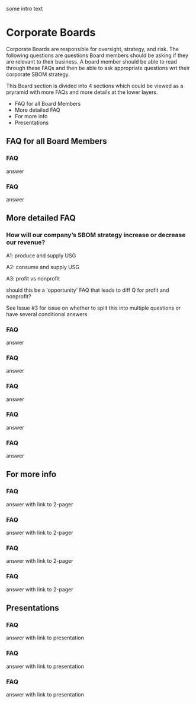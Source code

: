 some intro text

# Corporate Boards

Corporate Boards are responsible for oversight, strategy, and risk. 
The following questions are questions Board members should be asking if they are relevant to their business. 
A board member should be able to read through these FAQs and then be able to ask appropriate questions wrt their corporate SBOM strategy.

This Board section is divided into 4 sections which could be viewed as a pryramid with more FAQs and more details at the lower layers.
* FAQ for all Board Members
* More detailed FAQ
* For more info
* Presentations

## FAQ for all Board Members

### FAQ
answer

### FAQ
answer

## More detailed FAQ

### How will our company’s SBOM strategy increase or decrease our revenue?
A1: produce and supply USG

A2: consume and supply USG

A3: profit vs nonprofit

should this be a 'opportunity' FAQ that leads to diff Q for profit and nonprofit?

See Issue #3 for issue on whether to split this into multiple questions or have several conditional answers

### FAQ
answer

### FAQ
answer

### FAQ
answer

### FAQ
answer

### FAQ
answer

## For more info

### FAQ
answer with link to 2-pager

### FAQ
answer with link to 2-pager

### FAQ
answer with link to 2-pager

### FAQ
answer with link to 2-pager

## Presentations

### FAQ
answer with link to presentation

### FAQ
answer with link to presentation

### FAQ
answer with link to presentation

